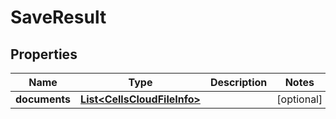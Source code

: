 
# SaveResult

## Properties
Name | Type | Description | Notes
------------ | ------------- | ------------- | -------------
**documents** | [**List&lt;CellsCloudFileInfo&gt;**](CellsCloudFileInfo.md) |  |  [optional]



